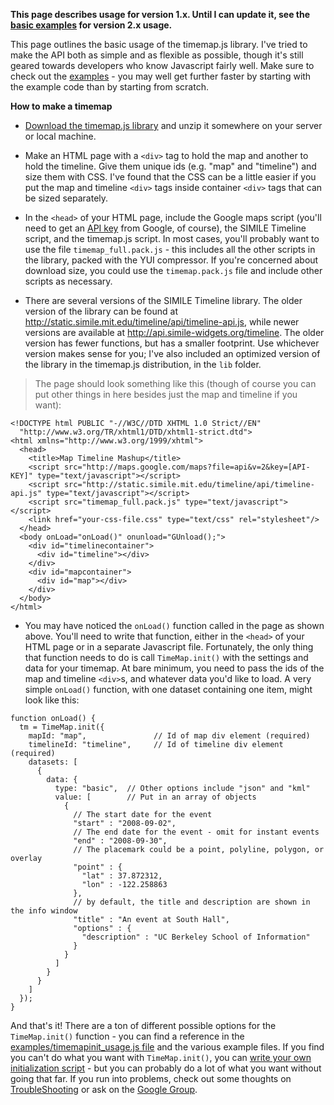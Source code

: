 **This page describes usage for version 1.x. Until I can update it, see the [basic examples](http://timemap.googlecode.com/svn/tags/2.0/examples/index.html) for version 2.x usage.**

This page outlines the basic usage of the timemap.js library. I've tried to make the API both as simple and as flexible as possible, though it's still geared towards developers who know Javascript fairly well. Make sure to check out the [examples](http://code.google.com/p/timemap/source/browse/#svn/trunk/examples) - you may well get further faster by starting with the example code than by starting from scratch.

**How to make a timemap**

  * [Download the timemap.js library](http://code.google.com/p/timemap/downloads/list) and unzip it somewhere on your server or local machine.

  * Make an HTML page with a `<div>` tag to hold the map and another to hold the timeline. Give them unique ids (e.g. "map" and "timeline") and size them with CSS. I've found that the CSS can be a little easier if you put the map and timeline `<div>` tags inside container `<div>` tags that can be sized separately.

  * In the `<head>` of your HTML page, include the Google maps script (you'll need to get an [API key](http://code.google.com/apis/maps/signup.html) from Google, of course), the SIMILE Timeline script, and the timemap.js script. In most cases, you'll probably want to use the file `timemap_full.pack.js` - this includes all the other scripts in the library, packed with the YUI compressor. If you're concerned about download size, you could use the `timemap.pack.js` file and include other scripts as necessary.

  * There are several versions of the SIMILE Timeline library. The older version of the library can be found at http://static.simile.mit.edu/timeline/api/timeline-api.js, while newer versions are available at http://api.simile-widgets.org/timeline. The older version has fewer functions, but has a smaller footprint. Use whichever version makes sense for you; I've also included an optimized version of the library in the timemap.js distribution, in the `lib` folder.

> The page should look something like this (though of course you can put other things in here besides just the map and timeline if you want):

```
<!DOCTYPE html PUBLIC "-//W3C//DTD XHTML 1.0 Strict//EN"
  "http://www.w3.org/TR/xhtml1/DTD/xhtml1-strict.dtd">
<html xmlns="http://www.w3.org/1999/xhtml">
  <head>
    <title>Map Timeline Mashup</title>
    <script src="http://maps.google.com/maps?file=api&v=2&key=[API-KEY]" type="text/javascript"></script>
    <script src="http://static.simile.mit.edu/timeline/api/timeline-api.js" type="text/javascript"></script>
    <script src="timemap_full.pack.js" type="text/javascript"></script>
    <link href="your-css-file.css" type="text/css" rel="stylesheet"/>
  </head>
  <body onLoad="onLoad()" onunload="GUnload();">
    <div id="timelinecontainer">
      <div id="timeline"></div>
    </div>
    <div id="mapcontainer">
      <div id="map"></div>
    </div>
  </body>
</html>
```

  * You may have noticed the `onLoad()` function called in the page as shown above. You'll need to write that function, either in the `<head>` of your HTML page or in a separate Javascript file. Fortunately, the only thing that function needs to do is call `TimeMap.init()` with the settings and data for your timemap. At bare minimum, you need to pass the ids of the map and timeline `<div>`s, and whatever data you'd like to load. A very simple `onLoad()` function, with one dataset containing one item, might look like this:

```
function onLoad() {
  tm = TimeMap.init({
    mapId: "map",               // Id of map div element (required)
    timelineId: "timeline",     // Id of timeline div element (required) 
    datasets: [
      {
        data: {
          type: "basic",  // Other options include "json" and "kml"
          value: [        // Put in an array of objects
            {
              // The start date for the event
              "start" : "2008-09-02",
              // The end date for the event - omit for instant events    
              "end" : "2008-09-30",
              // The placemark could be a point, polyline, polygon, or overlay
              "point" : {                   
                "lat" : 37.872312,
                "lon" : -122.258863
              },
              // by default, the title and description are shown in the info window
              "title" : "An event at South Hall",
              "options" : {
                "description" : "UC Berkeley School of Information"
              }
            }
          ]
        }
      }
    ]
  });
}
```

And that's it! There are a ton of different possible options for the `TimeMap.init()` function - you can find a reference in the [examples/timemapinit\_usage.js file](http://code.google.com/p/timemap/source/browse/trunk/examples/timemapinit_usage.js) and the various example files. If you find you can't do what you want with `TimeMap.init()`, you can [write your own initialization script](CustomInitScript.md) - but you can probably do a lot of what you want without going that far. If you run into problems, check out some thoughts on [TroubleShooting](TroubleShooting.md) or ask on the [Google Group](http://groups.google.com/group/timemap-development).